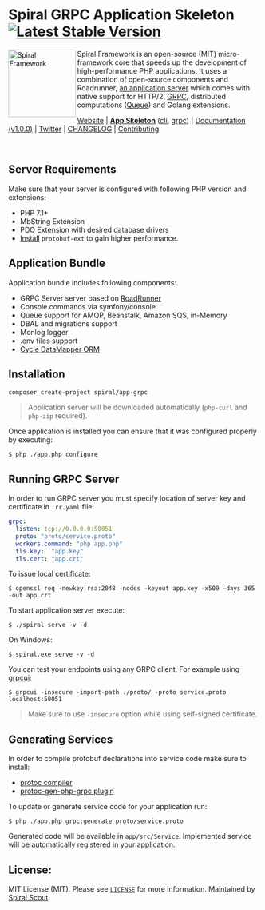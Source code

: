 # Spiral GRPC Application Skeleton [![Latest Stable Version](https://poser.pugx.org/spiral/app-grpc/version)](https://packagist.org/packages/spiral/app-grpc)

<img src="https://raw.githubusercontent.com/spiral/guide/master/resources/logo.png" height="135px" alt="Spiral Framework" align="left"/>

Spiral Framework is an open-source (MIT) micro-framework core that speeds up the development of high-performance PHP applications. It uses a combination of open-source components and Roadrunner, [an application server](https://github.com/spiral/roadrunner) which comes with native support for HTTP/2, [GRPC](https://grpc.io/), distributed computations ([Queue](https://github.com/spiral/jobs)) and Golang extensions.

[Website](https://spiral-framework.com) | <b>[App Skeleton](https://github.com/spiral/app)</b> ([cli](https://github.com/spiral/app-cli), [grpc](https://github.com/spiral/app-grpc)) | [Documentation (v1.0.0)](https://github.com/spiral/guide) | [Twitter](https://twitter.com/spiralphp) | [CHANGELOG](/CHANGELOG.md) | [Contributing](https://github.com/spiral/guide/blob/master/contributing.md)

<br/>

Server Requirements
--------
Make sure that your server is configured with following PHP version and extensions:
* PHP 7.1+
* MbString Extension
* PDO Extension with desired database drivers
* [Install](https://github.com/protocolbuffers/protobuf/tree/master/php) `protobuf-ext` to gain higher performance. 

Application Bundle
--------
Application bundle includes following components:
* GRPC Server server based on [RoadRunner](https://roadrunner.dev)
* Console commands via symfony/console
* Queue support for AMQP, Beanstalk, Amazon SQS, in-Memory
* DBAL and migrations support
* Monlog logger
* .env files support
* [Cycle DataMapper ORM](https://github.com/cycle)

Installation
--------
```
composer create-project spiral/app-grpc
```

> Application server will be downloaded automatically (`php-curl` and `php-zip` required).

Once application is installed you can ensure that it was configured properly by executing:

```
$ php ./app.php configure
```

## Running GRPC Server
In order to run GRPC server you must specify location of server key and certificate in `.rr.yaml` file:

```yaml
grpc:
  listen: tcp://0.0.0.0:50051
  proto: "proto/service.proto"
  workers.command: "php app.php"
  tls.key:  "app.key"
  tls.cert: "app.crt"
```

To issue local certificate:

```
$ openssl req -newkey rsa:2048 -nodes -keyout app.key -x509 -days 365 -out app.crt
```

To start application server execute:

```
$ ./spiral serve -v -d
```

On Windows:

```
$ spiral.exe serve -v -d
```

You can test your endpoints using any GRPC client. For example using [grpcui](https://github.com/fullstorydev/grpcui):

```
$ grpcui -insecure -import-path ./proto/ -proto service.proto localhost:50051
``` 

> Make sure to use `-insecure` option while using self-signed certificate.

Generating Services
--------
In order to compile protobuf declarations into service code make sure to install:
* [protoc compiler](https://github.com/protocolbuffers/protobuf)
* [protoc-gen-php-grpc plugin](https://github.com/spiral/php-grpc)

To update or generate service code for your application run:

```
$ php ./app.php grpc:generate proto/service.proto
```

Generated code will be available in `app/src/Service`. Implemented service will be automatically registered in your application.

License:
--------
MIT License (MIT). Please see [`LICENSE`](./LICENSE) for more information. Maintained by [Spiral Scout](https://spiralscout.com).
